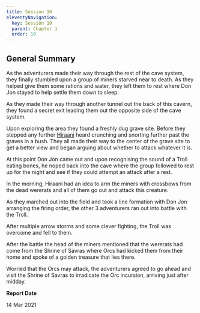 ```yaml
---
title: Session 10
eleventyNavigation:
  key: Session 10
  parent: Chapter 1
  order: 10
---
```


## General Summary

As the adventurers made their way through the rest of the cave system, they finally stumbled upon a group of miners starved near to death. As they helped give them some rations and water, they left them to rest where Don Jon stayed to help settle them down to sleep.  

 As they made their way through another tunnel out the back of this cavern, they found a secret exit leading them out the opposite side of the cave system.  

 Upon exploring the area they found a freshly dug grave site. Before they stepped any further [Hiraani](/w/vlendir-drusslegend/a/hiraani-the-eyemaster-person) heard crunching and snorting further past the graves in a bush. They all made their way to the center of the grave site to get a better view and began arguing about whether to attack whatever it is.  

 At this point Don Jon came out and upon recognising the sound of a Troll eating bones, he noped back into the cave where the group followed to rest up for the night and see if they could attempt an attack after a rest.  

 In the morning, Hiraani had an idea to arm the miners with crossbows from the dead wererats and all of them go out and attack this creature.  

 As they marched out into the field and took a line formation with Don Jon arranging the firing order, the other 3 adventurers ran out into battle with the Troll.  

 After multiple arrow storms and some clever fighting, the Troll was overcome and fell to them.  

 After the battle the head of the miners mentioned that the wererats had come from the Shrine of Savras where Orcs had kicked them from their home and spoke of a golden treasure that lies there.  

 Worried that the Orcs may attack, the adventurers agreed to go ahead and visit the Shrine of Savras to irradicate the Orc incursion, arriving just after midday.

**Report Date**

14 Mar 2021
